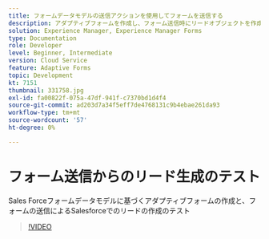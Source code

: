 ```yaml
---
title: フォームデータモデルの送信アクションを使用してフォームを送信する
description: アダプティブフォームを作成し、フォーム送信時にリードオブジェクトを作成してSalesforce統合をテストする
solution: Experience Manager, Experience Manager Forms
type: Documentation
role: Developer
level: Beginner, Intermediate
version: Cloud Service
feature: Adaptive Forms
topic: Development
kt: 7151
thumbnail: 331758.jpg
exl-id: fa00822f-075a-47df-941f-c7370bd1d4f4
source-git-commit: ad203d7a34f5eff7de4768131c9b4ebae261da93
workflow-type: tm+mt
source-wordcount: '57'
ht-degree: 0%

---
```


# フォーム送信からのリード生成のテスト

Sales Forceフォームデータモデルに基づくアダプティブフォームの作成と、フォームの送信によるSalesforceでのリードの作成のテスト

>[!VIDEO](https://video.tv.adobe.com/v/331758?quality=12&learn=on)
